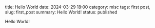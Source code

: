 title: Hello World
date: 2024-03-29 18:00
category: misc
tags: first post, 
slug: first_post
summary: Hello World!
status: published

Hello World!